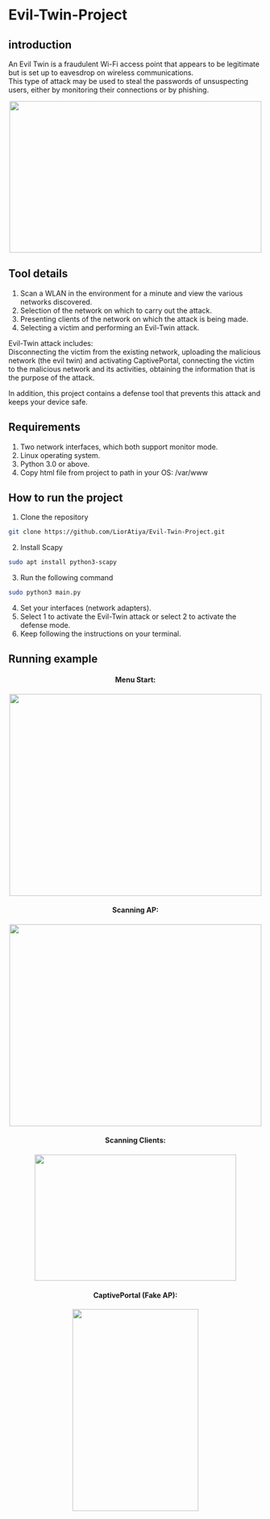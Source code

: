 # Evil-Twin-Project

## introduction

An Evil Twin is a fraudulent Wi-Fi access point that appears to be legitimate but is set up to eavesdrop on wireless communications.               
This type of attack may be used to steal the passwords of unsuspecting users, either by monitoring their connections or by phishing.

<p align='center'><a href="#"><img src="https://imgur.com/i1LK4OC.png"  width="500" height="300" /></a></p>

## Tool details

1. Scan a WLAN in the environment for a minute and view the various networks discovered.
2. Selection of the network on which to carry out the attack.
3. Presenting clients of the network on which the attack is being made.
4. Selecting a victim and performing an Evil-Twin attack.

Evil-Twin attack includes:<br>
Disconnecting the victim from the existing network, uploading the malicious network (the evil twin) and activating CaptivePortal, connecting the victim to the malicious network and its activities, obtaining the information that is the purpose of the attack.

In addition, this project contains a defense tool that prevents this attack and keeps your device safe.

## Requirements
1. Two network interfaces, which both support monitor mode.
2. Linux operating system.
3. Python 3.0 or above.
4. Copy html file from project to path in your OS: /var/www

## How to run the project
1. Clone the repository
  ```sh
  git clone https://github.com/LiorAtiya/Evil-Twin-Project.git
  ```
2. Install Scapy
  ```sh
  sudo apt install python3-scapy    
  ```
3. Run the following command
  ```sh
  sudo python3 main.py
  ```
4. Set your interfaces (network adapters).
5. Select 1 to activate the Evil-Twin attack or select 2 to activate the defense mode.
6. Keep following the instructions on your terminal.

## Running example

  <h4 align="center">Menu Start:<h4>
  <p align="center">
    <img width="500" height="400" src="https://i.postimg.cc/9FFCB8ND/menu.jpg" />
  </p>
  <h4 align="center">Scanning AP:<h4>
    <p align="center">
  <img width="500" height="400" src="https://i.postimg.cc/bw4ZWcKC/scanAP.jpg" />
  <h4 align="center">Scanning Clients:<h4>
    <p align="center">
  <img width="400" height="250" src="https://i.postimg.cc/Cxn1jrzj/scan-Client.jpg" />
  <h4 align="center">CaptivePortal (Fake AP):<h4>
    <p align="center">
  <img width="250" height="400" src="https://i.postimg.cc/SRP8D2qR/captive-Portal.jpg" />
